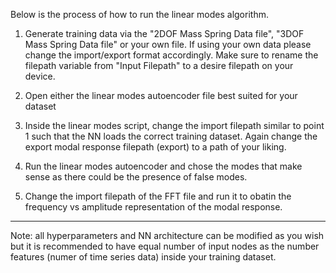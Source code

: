 Below is the process of how to run the linear modes algorithm.

1. Generate training data via the "2DOF Mass Spring Data file", "3DOF Mass Spring Data file" or your own file. If using your own data please change the import/export format accordingly. Make sure to rename the filepath variable from "Input Filepath" to a desire filepath on your device.

2. Open either the linear modes autoencoder file best suited for your dataset

3. Inside the linear modes script, change the import filepath similar to point 1 such that the NN loads the correct training dataset. Again change the export modal response filepath (export) to a path of your liking. 

4. Run the linear modes autoencoder and chose the modes that make sense as there could be the presence of false modes.

5. Change the import filepath of the FFT file and run it to obatin the frequency vs amplitude representation of the modal response.

------------------------------------
Note: all hyperparameters and NN architecture can be modified as you wish but it is recommended to have equal number of input nodes as the number features (numer of time series data) inside your training dataset.
